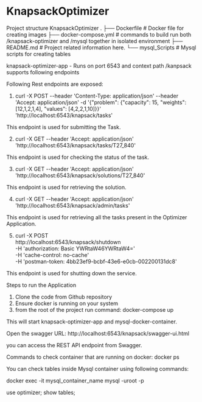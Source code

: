 # KnapsackOptimizer


Project structure
KnapsackOptimizer
 .
    ├── Dockerfile              	# Docker file for creating images
    ├── docker-compose.yml           # commands to build run both /knapsack-optimizer and /mysql together in isolated environment
    ├── README.md                    # Project related information here. 
    └── mysql_Scripts                  # Mysql scripts for creating tables 
	
	
knapsack-optimizer-app -
Runs on port 6543 and context path /kanpsack supports following endpoints

Following Rest endpoints are exposed:

1) curl -X POST --header 'Content-Type: application/json' --header 'Accept: application/json' -d '{"problem": {"capacity": 15, "weights": [12,1,2,1,4], "values": [4,2,2,1,10]}}' 'http://localhost:6543/knapsack/tasks'

This endpoint is used for submitting the Task.

2) curl -X GET --header 'Accept: application/json' 'http://localhost:6543/knapsack/tasks/T27_840'

This endpoint is used for checking the status of the task.

3) curl -X GET --header 'Accept: application/json' 'http://localhost:6543/knapsack/solutions/T27_840'

This endpoint is used for retrieving the solution.

4) curl -X GET --header 'Accept: application/json' 'http://localhost:6543/knapsack/admin/tasks'

This endpoint is used for retrieving all the tasks present in the Optimizer Application.

5) curl -X POST \
  http://localhost:6543/knapsack/shutdown \
  -H 'authorization: Basic YWRtaW46YWRtaW4=' \
  -H 'cache-control: no-cache' \
  -H 'postman-token: 4bb23ef9-bcbf-43e6-e0cb-002200131dc8'

This endpoint is used for shutting down the service.

Steps to run the Application

1) Clone the code from Github repository
2) Ensure docker is running on your system
3) from the root of the project run command:
    docker-compose up

This will start knapsack-optimizer-app and mysql-docker-container.

Open the swagger URL:
http://localhost:6543/knapsack/swagger-ui.html

you can access the REST API endpoint from Swagger.

Commands to check container that are running on docker:
docker ps

You can check tables inside Mysql container using following commands:

docker exec -it mysql_container_name mysql -uroot -p

use optimizer;
show tables;

